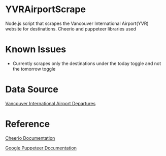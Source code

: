 # YVRAirportScrape
Node.js script that scrapes the Vancouver International Airport(YVR) website for destinations. Cheerio and puppeteer libraries used

# Known Issues
* Currently scrapes only the destinations under the today toggle and not the tomorrow toggle

# Data Source
[Vancouver International Airport Departures](http://www.yvr.ca/en/passengers/flights/departing-flights)

# Reference
 [Cheerio Documentation](https://cheerio.js.org/)
 
 [Google Puppeteer Documentation](https://pptr.dev/)
